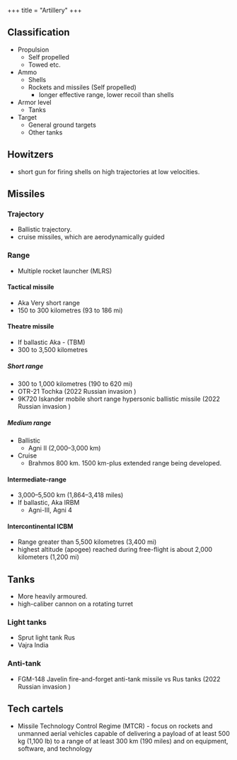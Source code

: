 +++
title = "Artillery"
+++

## Classification
- Propulsion
  - Self propelled
  - Towed etc.
- Ammo
  - Shells
  - Rockets and missiles (Self propelled)
    - longer effective range, lower recoil than shells
- Armor level
  - Tanks
- Target
  - General ground targets
  - Other tanks

## Howitzers
- short gun for firing shells on high trajectories at low velocities.

## Missiles
### Trajectory
- Ballistic trajectory.
- cruise missiles, which are aerodynamically guided

### Range
- Multiple rocket launcher (MLRS)

#### Tactical missile
- Aka Very short range
- 150 to 300 kilometres (93 to 186 mi)

#### Theatre missile 
- If ballastic Aka - (TBM)
- 300 to 3,500 kilometres

##### Short range
- 300 to 1,000 kilometres (190 to 620 mi)
- OTR-21 Tochka  (2022 Russian invasion )
- 9K720 Iskander  mobile short range hypersonic ballistic missile  (2022 Russian invasion )

##### Medium range
- Ballistic
  - Agni II (2,000–3,000 km)
- Cruise
  - Brahmos 800 km. 1500 km-plus extended range being developed.

#### Intermediate-range 
- 3,000–5,500 km (1,864–3,418 miles)
- If ballastic, Aka IRBM
  - Agni-III, Agni 4

#### Intercontinental ICBM
- Range greater than 5,500 kilometres (3,400 mi)
- highest altitude (apogee) reached during free-flight is about 2,000 kilometers (1,200 mi)

## Tanks
- More heavily armoured. 
- high-caliber cannon on a rotating turret

### Light tanks
- Sprut light tank Rus
- Vajra India

### Anti-tank
- FGM-148 Javelin fire-and-forget anti-tank missile vs Rus tanks  (2022 Russian invasion )


## Tech cartels
- Missile Technology Control Regime (MTCR) - focus on rockets and unmanned aerial vehicles capable of delivering a payload of at least 500 kg (1,100 lb) to a range of at least 300 km (190 miles) and on equipment, software, and technology 